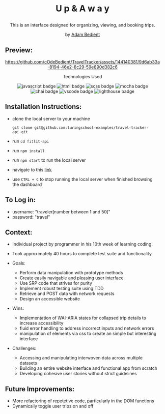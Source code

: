 # <p align="center">U p & A w a y</p>

<p align="center">This is an interface designed for organizing, viewing, and booking trips.</p>
<div align="center">

by [Adam Bedient](https://github.com/cOdeBedient)

</div>

## Preview:
<div align="center">
  
https://github.com/cOdeBedient/TravelTracker/assets/144140381/9d6ab33a-8194-46e2-8c29-59e890d382c6

</div>

<p align="center">Technologies Used</p>
<div align="center">
  <img src="https://img.shields.io/badge/JavaScript-F7DF1E?logo=javascript&logoColor=000&style=for-the-badge" alt="javascript badge">
  <img src="https://img.shields.io/badge/HTML5-E34F26?logo=html5&logoColor=fff&style=for-the-badge" alt="html badge">
  <img src="https://img.shields.io/badge/Sass-C69?logo=sass&logoColor=fff&style=for-the-badge" alt="scss badge">
  <img src="https://img.shields.io/badge/Mocha-8D6748?logo=mocha&logoColor=fff&style=for-the-badge" alt="mocha badge">
  <img src="https://img.shields.io/badge/Chai-A30701?logo=chai&logoColor=fff&style=for-the-badge" alt="chai badge">
  <img src="https://img.shields.io/badge/Visual%20Studio%20Code-007ACC?logo=visualstudiocode&logoColor=fff&style=for-the-badge" alt="vscode badge">
  <img src="https://img.shields.io/badge/Lighthouse-F44B21?logo=lighthouse&logoColor=fff&style=for-the-badge" alt="lighthouse badge">
</div>

## Installation Instructions:
- clone the local server to your machine
    
    ```
    git clone git@github.com:turingschool-examples/travel-tracker-api.git
    ```
    
- run `cd fitlit-api`
- run `npm install`
- run `npm start` to run the local server
- navigate to this [link](http://cOdeBedient.github.io/TravelTracker)
- use `CTRL + C` to stop running the local server when finished browsing the dashboard

## To Log in:
- username: "traveler[number between 1 and 50]"
- password: "travel"

## Context:
<!-- wins, challenges, time spent, etc -->
- Individual project by programmer in his 10th week of learning coding.
- Took approximately 40 hours to complete test suite and functionality
- Goals:
  
  - Perform data manipulation with prototype methods
  - Create easily navigable and pleasing user interface
  - Use SRP code that strives for purity
  - Implement robust testing suite using TDD
  - Retrieve and POST data with network requests
  - Design an accessible website
    
- Wins:

  - Implementation of WAI-ARIA states for collapsed trip details to increase accessibility
  - fluid error handling to address incorrect inputs and network errors
  - manipulation of elements via css to create an simple but interesting interface
  
- Challenges:
  
  - Accessing and manipulating interwoven data across multiple datasets
  - Building an entire website interface and functional app from scratch
  - Developing cohesive user stories without strict guidelines

## Future Improvements:
  - More refactoring of repetetive code, particularly in the DOM functions
  - Dynamically toggle user trips on and off
